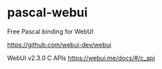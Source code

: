 # pascal-webui
Free Pascal binding for WebUI

https://github.com/webui-dev/webui

WebUI v2.3.0 C APIs
https://webui.me/docs/#/c_api
